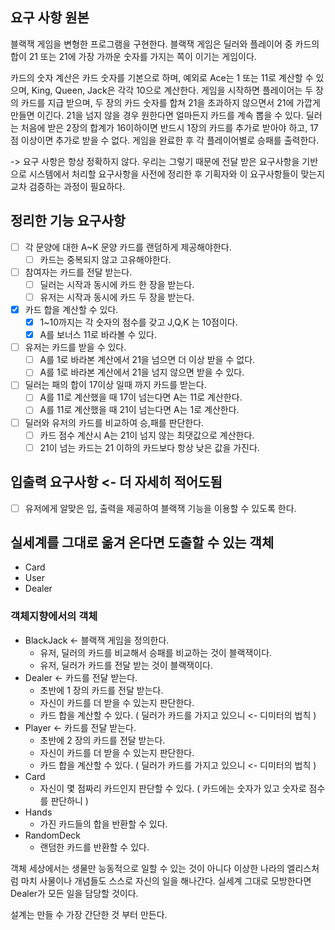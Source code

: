 ## 요구 사항 원본
블랙잭 게임을 변형한 프로그램을 구현한다. 블랙잭 게임은 딜러와 플레이어 중 카드의 합이 21 또는 21에 가장 가까운 숫자를 가지는 쪽이 이기는 게임이다.

카드의 숫자 계산은 카드 숫자를 기본으로 하며, 예외로 Ace는 1 또는 11로 계산할 수 있으며, King, Queen, Jack은 각각 10으로 계산한다.
게임을 시작하면 플레이어는 두 장의 카드를 지급 받으며, 두 장의 카드 숫자를 합쳐 21을 초과하지 않으면서 21에 가깝게 만들면 이긴다. 21을 넘지 않을 경우 원한다면 얼마든지 카드를 계속 뽑을 수 있다.
딜러는 처음에 받은 2장의 합계가 16이하이면 반드시 1장의 카드를 추가로 받아야 하고, 17점 이상이면 추가로 받을 수 없다.
게임을 완료한 후 각 플레이어별로 승패를 출력한다.

-> 요구 사항은 항상 정확하지 않다. 우리는 그렇기 때문에 전달 받은 요구사항을 기반으로
시스템에서 처리할 요구사항을 사전에 정리한 후 기획자와 이 요구사항들이 맞는지 교차 검증하는 과정이 필요하다.


## 정리한 기능 요구사항
- [ ] 각 문양에 대한 A~K 문양 카드를 랜덤하게 제공해야한다.
  - [ ] 카드는 중복되지 않고 고유해야한다.
- [ ] 참여자는 카드를 전달 받는다.
  - [ ] 딜러는 시작과 동시에 카드 한 장을 받는다.
  - [ ] 유저는 시작과 동시에 카드 두 장을 받는다.
- [x] 카드 합을 계산할 수 있다.
  - [x] 1~10까지는 각 숫자의 점수를 갖고 J,Q,K 는 10점이다.
  - [x] A를 보너스 11로 바라볼 수 있다.
- [ ] 유저는 카드를 받을 수 있다.
  - [ ] A를 1로 바라본 계산에서 21을 넘으면 더 이상 받을 수 없다.
  - [ ] A를 1로 바라본 계산에서 21을 넘지 않으면 받을 수 있다.
- [ ] 딜러는 패의 합이 17이상 일때 까지 카드를 받는다.
  - [ ] A를 11로 계산했을 때 17이 넘는다면 A는 11로 계산한다.
  - [ ] A를 11로 계산했을 때 21이 넘는다면 A는 1로 계산한다.
- [ ] 딜러와 유저의 카드를 비교하여 승,패를 판단한다.
  - [ ] 카드 점수 계산시 A는 21이 넘지 않는 최댓값으로 계산한다.
  - [ ] 21이 넘는 카드는 21 이하의 카드보다 항상 낮은 값을 가진다.

## 입출력 요구사항 <- 더 자세히 적어도됨
- [ ] 유저에게 알맞은 입, 출력을 제공하여 블랙잭 기능을 이용할 수 있도록 한다.

## 실세계를 그대로 옮겨 온다면 도출할 수 있는 객체
- Card
- User
- Dealer

### 객체지향에서의 객체
- BlackJack <- 블랙잭 게임을 정의한다.
  - 유저, 딜러의 카드를 비교해서 승패를 비교하는 것이 블랙잭이다.
  - 유저, 딜러가 카드를 전달 받는 것이 블랙잭이다.
- Dealer <- 카드를 전달 받는다.
  - 초반에 1 장의 카드를 전달 받는다.
  - 자신이 카드를 더 받을 수 있는지 판단한다.
  - 카드 합을 계산할 수 있다. ( 딜러가 카드를 가지고 있으니 <- 디미터의 법칙 )
- Player <- 카드를 전달 받는다.
  - 초반에 2 장의 카드를 전달 받는다.
  - 자신이 카드를 더 받을 수 있는지 판단한다.
  - 카드 합을 계산할 수 있다. ( 딜러가 카드를 가지고 있으니 <- 디미터의 법칙 )
- Card
  - 자신이 몇 점짜리 카드인지 판단할 수 있다. ( 카드에는 숫자가 있고 숫자로 점수를 판단하니 )
- Hands
  - 가진 카드들의 합을 반환할 수 있다.
- RandomDeck
  - 랜덤한 카드를 반환할 수 있다.

객체 세상에서는 생물만 능동적으로 일할 수 있는 것이 아니다 이상한 나라의 엘리스처럼 마치 사물이나 개념들도 스스로 자신의 일을 해나간다.
실세계 그대로 모방한다면 Dealer가 모든 일을 담당할 것이다.

설계는 만들 수 가장 간단한 것 부터 만든다.
